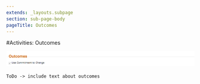 ```yaml
---
extends: _layouts.subpage
section: sub-page-body
pageTitle: Outcomes
---
```


#Activities: Outcomes

![image of outcomes](../img/activity/outcomes.png)

`ToDo -> include text about outcomes`
